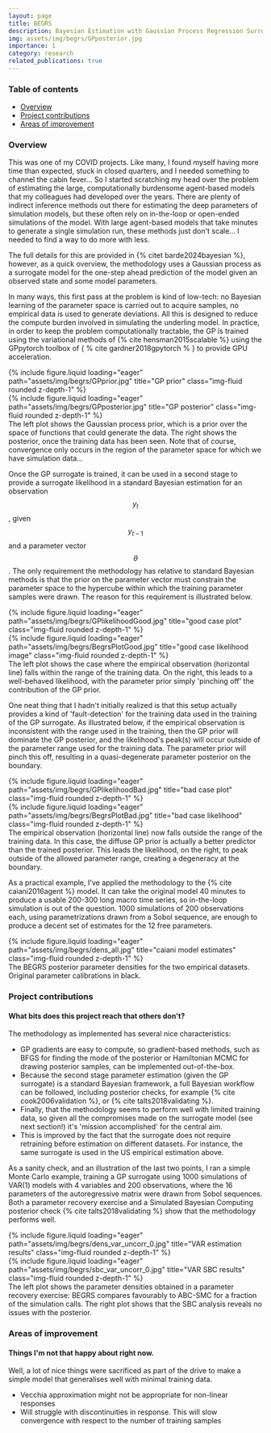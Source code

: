```yaml
---
layout: page
title: BEGRS
description: Bayesian Estimation with Gaussian Process Regression Surrogates
img: assets/img/begrs/GPposterior.jpg
importance: 1
category: research
related_publications: true
---
```


### Table of contents
- [Overview](#overview)
- [Project contributions](#project-contributions)
- [Areas of improvement](#areas-of-improvement)

### Overview

This was one of my COVID projects. Like many, I found myself having more time than expected, stuck in closed quarters, and I needed something to channel the cabin fever... So I started scratching my head over the problem of estimating the large, computationally burdensome agent-based models that my colleagues had developed over the years. There are plenty of indirect inference methods out there for estimating the deep parameters of simulation models, but these often rely on in-the-loop or open-ended simulations of the model. With large agent-based models that take minutes to generate a single simulation run, these methods just don't scale... I needed to find a way to do more with less.

The full details for this are provided in {% citet barde2024bayesian %}, however, as a quick overview, the methodology uses a Gaussian process as a surrogate model for the one-step ahead prediction of the model given an observed state and some model parameters.

In many ways, this first pass at the problem is kind of low-tech: no Bayesian learning of the parameter space is carried out to acquire samples, no empirical data is used to generate deviations. All this is designed to reduce the compute burden involved in simulating the underling model. In practice, in order to keep the problem computationally tractable, the GP is trained using the variational methods of {% cite hensman2015scalable %} using the GPpytorch toolbox of { % cite gardner2018gpytorch % } to provide GPU acceleration.

<div class="row">
    <div class="col-sm mt-3 mt-md-0">
        {% include figure.liquid loading="eager" path="assets/img/begrs/GPprior.jpg" title="GP prior" class="img-fluid rounded z-depth-1" %}
    </div>
    <div class="col-sm mt-3 mt-md-0">
        {% include figure.liquid loading="eager" path="assets/img/begrs/GPposterior.jpg" title="GP posterior" class="img-fluid rounded z-depth-1" %}
    </div>
</div>
<div class="caption">
    The left plot shows the Gaussian process prior, which is a prior over the space of functions that could generate the data. The right shows the posterior, once the training data has been seen. Note that of course, convergence only occurs in the region of the parameter space for which we have simulation data...
</div>

Once the GP surrogate is trained, it can be used in a second stage to provide a surrogate likelihood in a standard Bayesian estimation for an observation $$y_t$$, given $$y_{t-1}$$ and a parameter vector $$\theta$$. The only requirement the methodology has relative to standard Bayesian methods is that the prior on the parameter vector must constrain the parameter space to the hypercube within which the training parameter samples were drawn. The reason for this requirement is illustrated below.

<div class="row">
    <div class="col-sm mt-3 mt-md-0">
        {% include figure.liquid loading="eager" path="assets/img/begrs/GPlikelihoodGood.jpg" title="good case plot" class="img-fluid rounded z-depth-1" %}
    </div>
    <div class="col-sm mt-3 mt-md-0">
        {% include figure.liquid loading="eager" path="assets/img/begrs/BegrsPlotGood.jpg" title="good case likelihood image" class="img-fluid rounded z-depth-1" %}
    </div>
</div>
<div class="caption">
    The left plot shows the case where the empirical observation (horizontal line) falls within the range of the training data. On the right, this leads to a well-behaved likelihood, with the parameter prior simply 'pinching off' the contribution of the GP prior.
</div>

One neat thing that I hadn't initially realized is that this setup actually provides a kind of 'fault-detection' for the training data used in the training of the GP surrogate. As illustrated below, if the empirical observation is inconsistent with the range used in the training, then the GP prior will dominate the GP posterior, and the likelihood's peak(s) will occur outside of the parameter range used for the training data. The parameter prior will pinch this off, resulting in a quasi-degenerate parameter posterior on the boundary.

<div class="row">
    <div class="col-sm mt-3 mt-md-0">
        {% include figure.liquid loading="eager" path="assets/img/begrs/GPlikelihoodBad.jpg" title="bad case plot" class="img-fluid rounded z-depth-1" %}
    </div>
    <div class="col-sm mt-3 mt-md-0">
        {% include figure.liquid loading="eager" path="assets/img/begrs/BegrsPlotBad.jpg" title="bad case likelihood" class="img-fluid rounded z-depth-1" %}
    </div>
</div>
<div class="caption">
    The empirical observation (horizontal line) now falls outside the range of the training data. In this case, the diffuse GP prior is actually a better predictor than the trained posterior. This leads the likelihood, on the right, to peak outside of the allowed parameter range, creating a degeneracy at the boundary.
</div>

As a practical example, I've applied the methodology to the {% cite caiani2016agent %} model. It can take the original model 40 minutes to produce a usable 200-300 long macro time series, so in-the-loop simulation is out of the question. 1000 simulations of 200 observations each, using parametrizations drawn from a Sobol sequence, are enough to produce a decent set of estimates for the 12 free parameters.

<div class="row">
    <div class="col-sm mt-3 mt-md-0">
        {% include figure.liquid loading="eager" path="assets/img/begrs/dens_all.jpg" title="caiani model estimates" class="img-fluid rounded z-depth-1" %}
    </div>
</div>
<div class="caption">
    The BEGRS posterior parameter densities for the two empirical datasets. Original parameter calibrations in black.
</div>

### Project contributions
#### What bits does this project reach that others don't?

The methodology as implemented has several nice characteristics:
- GP gradients are easy to compute, so gradient-based methods, such as BFGS for finding the mode of the posterior or Hamiltonian MCMC for drawing posterior samples, can be implemented out-of-the-box.
- Because the second stage parameter estimation (given the GP surrogate) is a standard Bayesian framework, a full Bayesian workflow can be followed, including posterior checks, for example {% cite cook2006validation %}, or {% cite talts2018validating %}.
- Finally, that the methodology seems to perform well with limited training data, so given all the compromises made on the surrogate model (see next section!) it's 'mission accomplished' for the central aim.
- This is improved by the fact that the surrogate does not require retraining before estimation on different datasets. For instance, the same surrogate is used in the US empirical estimation above.

As a sanity check, and an illustration of the last two points, I ran a simple Monte Carlo example, training a GP surrogate using 1000 simulations of VAR(1) models with 4 variables and 200 observations, where the 16 parameters of the autoregressive matrix were drawn from Sobol sequences. Both a parameter recovery exercise and a Simulated Bayesian Computing posterior check {% cite talts2018validating %} show that the methodology performs well.

<div class="row">
    <div class="col-sm mt-3 mt-md-0">
        {% include figure.liquid loading="eager" path="assets/img/begrs/dens_var_uncorr_0.jpg" title="VAR estimation results" class="img-fluid rounded z-depth-1" %}
    </div>
    <div class="col-sm mt-3 mt-md-0">
        {% include figure.liquid loading="eager" path="assets/img/begrs/sbc_var_uncorr_0.jpg" title="VAR SBC results" class="img-fluid rounded z-depth-1" %}
    </div>
</div>
<div class="caption">
    The left plot shows the parameter densities obtained in a parameter recovery exercise: BEGRS compares favourably to ABC-SMC for a fraction of the simulation calls. The right plot shows that the SBC analysis reveals no issues with the posterior.
</div>

### Areas of improvement
#### Things I'm not that happy about right now.

Well, a lot of nice things were sacrificed as part of the drive to make a simple model that generalises well with minimal training data.

- Vecchia approximation might not be appropriate for non-linear responses
- Will struggle with discontinuities in response. This will slow convergence with respect to the number of training samples
